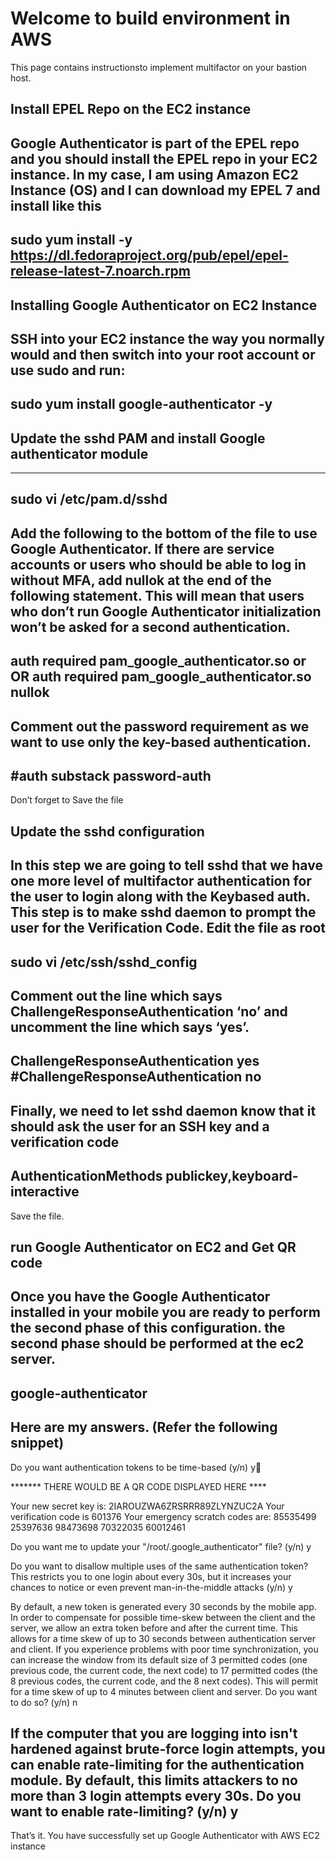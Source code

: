 
# Welcome to build environment in AWS
This page contains instructionsto implement multifactor on your bastion host.

## Install EPEL Repo on the EC2 instance

Google Authenticator is part of the EPEL repo and you should install the EPEL repo in your EC2 instance.
In my case, I am using Amazon EC2 Instance (OS) and I can download my EPEL 7 and install like this
---
sudo yum install -y https://dl.fedoraproject.org/pub/epel/epel-release-latest-7.noarch.rpm
---

## Installing Google Authenticator on EC2 Instance

SSH into your EC2 instance the way you normally would and then switch into your root account or use sudo and run:
---
sudo yum install google-authenticator -y
---
##  Update the sshd PAM and install Google authenticator module
---
sudo vi /etc/pam.d/sshd
---
Add the following to the bottom of the file to use Google Authenticator. If there are service accounts or users who should be able to log in without MFA, add nullok at the end of the following statement. This will mean that users who don’t run Google Authenticator initialization won’t be asked for a second authentication.
---
auth required pam_google_authenticator.so or
                 OR
auth required pam_google_authenticator.so nullok
---
Comment out the password requirement as we want to use only the key-based authentication.
---
#auth       substack     password-auth 
---
Don’t forget to Save the file

## Update the sshd configuration 

In this step we are going to tell sshd that we have one more level of multifactor authentication for the user to login along with the Keybased auth.
This step is to make sshd daemon to prompt the user for the Verification Code.
Edit the file as root
---
sudo vi /etc/ssh/sshd_config
---
Comment out the line which says ChallengeResponseAuthentication ‘no’ and uncomment the line which says ‘yes’.
---
ChallengeResponseAuthentication yes
#ChallengeResponseAuthentication no
---
Finally, we need to let sshd daemon know that it should ask the user for an SSH key and a verification code
---
AuthenticationMethods publickey,keyboard-interactive
---
Save the file.

## run Google Authenticator on EC2 and Get QR code

Once you have the Google Authenticator installed in your mobile you are ready to perform the second phase of this configuration.
the second phase should be performed at the ec2 server.
---
 google-authenticator
---

Here are my answers. (Refer the following snippet)
---
Do you want authentication tokens to be time-based (y/n) y

******* THERE WOULD BE A QR CODE DISPLAYED HERE ****
 

Your new secret key is: 2IAROUZWA6ZRSRRR89ZLYNZUC2A
Your verification code is 601376
Your emergency scratch codes are:
  85535499
  25397636
  98473698
  70322035
  60012461

Do you want me to update your "/root/.google_authenticator" file? (y/n) y

Do you want to disallow multiple uses of the same authentication
token? This restricts you to one login about every 30s, but it increases
your chances to notice or even prevent man-in-the-middle attacks (y/n) y

By default, a new token is generated every 30 seconds by the mobile app.
In order to compensate for possible time-skew between the client and the server,
we allow an extra token before and after the current time. This allows for a
time skew of up to 30 seconds between authentication server and client. If you
experience problems with poor time synchronization, you can increase the window
from its default size of 3 permitted codes (one previous code, the current
code, the next code) to 17 permitted codes (the 8 previous codes, the current
code, and the 8 next codes). This will permit for a time skew of up to 4 minutes
between client and server.
Do you want to do so? (y/n) n

If the computer that you are logging into isn't hardened against brute-force
login attempts, you can enable rate-limiting for the authentication module.
By default, this limits attackers to no more than 3 login attempts every 30s.
Do you want to enable rate-limiting? (y/n) y
---
That’s it. You have successfully set up Google Authenticator with AWS EC2 instance
